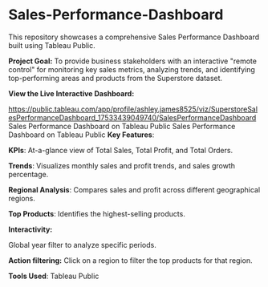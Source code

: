 # Sales-Performance-Dashboard
This repository showcases a comprehensive Sales Performance Dashboard built using Tableau Public.

**Project Goal:** To provide business stakeholders with an interactive "remote control" for monitoring key sales metrics, analyzing trends, and identifying top-performing areas and products from the Superstore dataset.

**View the Live Interactive Dashboard:**

https://public.tableau.com/app/profile/ashley.james8525/viz/SuperstoreSalesPerformanceDashboard_17533439049740/SalesPerformanceDashboard
Sales Performance Dashboard on Tableau Public
Sales Performance Dashboard on Tableau Public
**Key Features**:

**KPIs**: At-a-glance view of Total Sales, Total Profit, and Total Orders.

**Trends**: Visualizes monthly sales and profit trends, and sales growth percentage.

**Regional Analysis**: Compares sales and profit across different geographical regions.

**Top Products**: Identifies the highest-selling products.

**Interactivity:**

Global year filter to analyze specific periods.

**Action filtering:** Click on a region to filter the top products for that region.

**Tools Used**: Tableau Public
